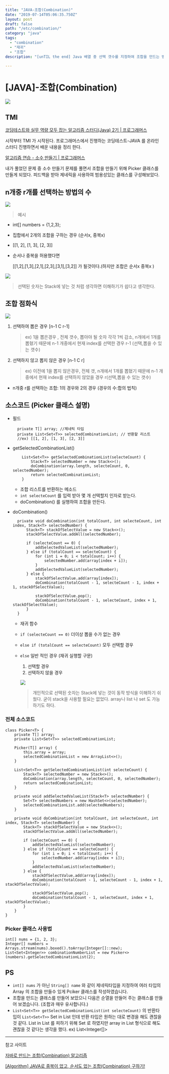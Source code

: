 ```yaml
---
title: "JAVA-조합(Combination)"
date: "2019-07-14T05:06:35.750Z"
layout: post
draft: false
path: "/etc/combination/"
category: "java"
tags:
  - "combination"
  - "재귀"
  - "조합"
description: "[unTIL the end] Java 배열 중 선택 갯수를 지정하여 조합을 만드는 방법에 대한 설명입니다. (미리보기: 제네릭 타입을 이용한 Picker 클래스 설명)"

---
```


# [JAVA]-조합(Combination)

![](Untitled-8ea39325-eb25-4417-a718-de94f245cb85.png)

## TMI

[코딩테스트와 실무 역량 모두 잡는 알고리즘 스터디(Java) 2기 | 프로그래머스](https://programmers.co.kr/learn/courses/10004)

시작부터 TMI 가 시작된다. 프로그래머스에서 진행하는 코딩테스트-JAVA 를 온라인 스터디 진행하면서 배운 내용을 정리 한다. 

[알고리즘 연습 - 소수 만들기 | 프로그래머스](https://school.programmers.co.kr/courses/10022/lessons/58131)

내가 풀었던 문제 중 소수 만들기 문제를 풀면서 조합을 만들기 위해 Picker 클래스를 만들게 되었다. 피드백을 받아 제네릭을 사용하여 범용성있는 클래스를 구성해보았다.

## n개중 r개를 선택하는 방법의 수

![](Untitled-b3e8d277-9451-4ee5-8121-bb2065f42d88.png)

> 예시

- int[] numbers = {1,2,3};
- 집합에서 2개의 조합을 구하는 경우 (순서x, 중복x)
- [[1, 2], [1, 3], [2, 3]]

- 순서나 중복을 허용했다면

    [[1,2],[1,3],[2,1],[2,3],[3,1],[3,2]] 가 될것이다.(하지만 조합은 순서x 중복x )

![](Untitled-23491a6c-d4cf-4be3-8c03-ffb44db7c9a9.png)
> 선택된 숫자는 Stack에 넣는 것 처럼 생각하면 이해하기가 쉽다고 생각한다.

## 조합 점화식

![](Untitled-8ad919e7-0ef8-4616-b1ef-1c99a9d19334.png)

1. 선택하여 뽑은 경우 [n-1 C r-1]

    > ex) 1을 뽑은경우 , 전체 갯수, 뽑아야 될 숫자 각각 1씩 감소, n개에서 1개를 뽑혔기 때문에 n-1 개중에서 현재 index를 선택한 경우 r-1 (선택,뽑을 수 있는 갯수)

2. 선택하지 않고 뽑지 않은 경우 [n-1 C r]

    > ex) 이전에 1을 뽑지 않은경우, 전체 갯, n개에서 1개를 뽑혔기 때문에 n-1 개중에서 현재 index를 선택하지 않았을 경우 r(선택,뽑을 수 있는 갯수)

- n개중 r를 선택하는 조합: 1의 경우와 2의 경우 (경우의 수:합의 법칙)

## 소스코드 (Picker 클래스 설명)

- 필드

        private T[] array; //제네릭 타입
        private List<Set<T>> selectedCombinationList; // 반환할 리스트
        //ex) [[1, 2], [1, 3], [2, 3]]

- getSelectedCombinationList()

          List<Set<T>> getSelectedCombinationList(selecteCount) {
              Stack<T> selectedNumber = new Stack<>();
              doCombination(array.length, selecteCount, 0, selectedNumber);
              return selectedCombinationList;
          }
    - 조합 리스트를 반환하는 메소드
    - `int selecteCount` 를 입력 받아 몇 개 선택할지 인자로 받는다.
    - doCombination() 를 실행하여 조합을 만든다.


- doCombination()

        private void doCombination(int totalCount, int selecteCount, int index, Stack<T> selectedNumber) {
            Stack<T> stackOfSelectValue = new Stack<>();
            stackOfSelectValue.addAll(selectedNumber);
        
            if (selecteCount == 0) {
                addSelectedValueList(selectedNumber);
            } else if (totalCount == selecteCount) {
                for (int i = 0; i < totalCount; i++) {
                    selectedNumber.add(array[index + i]);
                }
                addSelectedValueList(selectedNumber);
            } else {
                stackOfSelectValue.add(array[index]);
                doCombination(totalCount - 1, selecteCount - 1, index + 1, stackOfSelectValue);
        
                stackOfSelectValue.pop();
                doCombination(totalCount - 1, selecteCount, index + 1, stackOfSelectValue);
            }
        }

    - 재귀 함수
    - `if (selecteCount == 0)` 더이상 뽑을 수가 없는 경우
    - `else if (totalCount == selecteCount)` 모두 선택할 경우
    - `else` 일반 적인 경우 (재귀 실행할 구문)
        1. 선택할 경우
        2. 선택하지 않을 경우

        ![](Untitled-23491a6c-d4cf-4be3-8c03-ffb44db7c9a9.png)
        > 개인적으로 선택된 숫자는 Stack에 넣는 것이 동작 방식을 이해하기 쉬웠다. 굳이 stack을 사용할 필요는 없었다. array나 list 나 set 도 가능하기도 하다.

### 전체 소스코드

    class Picker<T> {
        private T[] array;
        private List<Set<T>> selectedCombinationList;
    
        Picker(T[] array) {
            this.array = array;
            selectedCombinationList = new ArrayList<>();
        }
    
        List<Set<T>> getSelectedCombinationList(int selecteCount) {
            Stack<T> selectedNumber = new Stack<>();
            doCombination(array.length, selecteCount, 0, selectedNumber);
            return selectedCombinationList;
        }
    
        private void addSelectedValueList(Stack<T> selectedNumber) {
            Set<T> selectedNumbers = new HashSet<>(selectedNumber);
            selectedCombinationList.add(selectedNumbers);
        }
    
        private void doCombination(int totalCount, int selecteCount, int index, Stack<T> selectedNumber) {
            Stack<T> stackOfSelectValue = new Stack<>();
            stackOfSelectValue.addAll(selectedNumber);
    
            if (selecteCount == 0) {
                addSelectedValueList(selectedNumber);
            } else if (totalCount == selecteCount) {
                for (int i = 0; i < totalCount; i++) {
                    selectedNumber.add(array[index + i]);
                }
                addSelectedValueList(selectedNumber);
            } else {
                stackOfSelectValue.add(array[index]);
                doCombination(totalCount - 1, selecteCount - 1, index + 1, stackOfSelectValue);
    
                stackOfSelectValue.pop();
                doCombination(totalCount - 1, selecteCount, index + 1, stackOfSelectValue);
            }
        }
    }

### Picker 클래스 사용법

    int[] nums = {1, 2, 3};
    Integer[] numbers = Arrays.stream(nums).boxed().toArray(Integer[]::new);
    List<Set<Integer>> combinationNumberList = new Picker<>(numbers).getSelectedCombinationList(2);

## PS

- `int[] nums` 가 아닌 `String[] name` 와 같이 제네릭타입을 지정하여 여러 타입의 Array 의 조합을 만들수 있게 Pciker 클래스를 작성하였습니다.
- 조합을 만드는 클래스를 만들어 보았으니 다음은 순열을 만들어 주는 클래스를 만들어 보겠습니다. (조합과 매우 유사합니다.)
- `List<Set<T>> getSelectedCombinationList(int selecteCount)` 의 반환타입이 `List<Set<T>>` Set in List 인데 반환 타입은 원하는 대로 변경을 해도 괜찮을 것 같다. List in List 를 피하기 위해 Set<T> 로 하였지만 array in List 형식으로 해도 괜찮을 것 같다는 생각을 했다. ex) List<Integer[]>


---

참고 사이트

[자바로 만드는 조합(Combination) 알고리즘](https://bumbums.tistory.com/2)

[[Algorithm] JAVA로 중복이 없고, 순서도 없는 조합(Combination) 구하기!](https://limkydev.tistory.com/156)